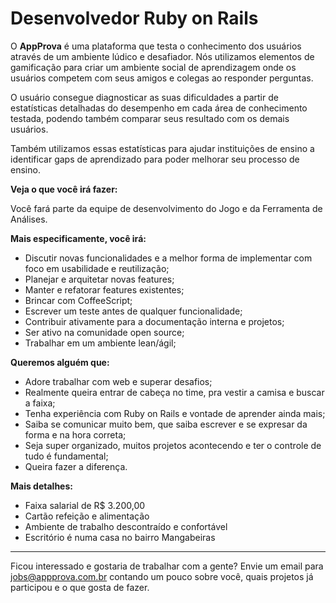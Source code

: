 # Desenvolvedor Ruby on Rails

O **AppProva** é uma plataforma que testa o conhecimento dos usuários através de um ambiente lúdico e desafiador. Nós utilizamos elementos de gamificação para criar um ambiente social de aprendizagem onde os usuários competem com seus amigos e colegas ao responder perguntas.

O usuário consegue diagnosticar as suas dificuldades a partir de estatísticas detalhadas do desempenho em cada área de conhecimento testada, podendo também comparar seus resultado com os demais usuários. 

Também utilizamos essas estatísticas para ajudar instituições de ensino a identificar gaps de aprendizado para poder melhorar seu processo de ensino.

**Veja o que você irá fazer:**

Você fará parte da equipe de desenvolvimento do Jogo e da Ferramenta de Análises.

**Mais especificamente, você irá:**

- Discutir novas funcionalidades e a melhor forma de implementar com foco em usabilidade e reutilização;
- Planejar e arquitetar novas features;
- Manter e refatorar features existentes;
- Brincar com CoffeeScript;
- Escrever um teste antes de qualquer funcionalidade;
- Contribuir ativamente para a documentação interna e projetos;
- Ser ativo na comunidade open source;
- Trabalhar em um ambiente lean/ágil;

**Queremos alguém que:**

- Adore trabalhar com web e superar desafios;
- Realmente queira entrar de cabeça no time, pra vestir a camisa e buscar a faixa;
- Tenha experiência com Ruby on Rails e vontade de aprender ainda mais;
- Saiba se comunicar muito bem, que saiba escrever e se expresar da forma e na hora correta;
- Seja super organizado, muitos projetos acontecendo e ter o controle de tudo é fundamental;
- Queira fazer a diferença.

**Mais detalhes:**

- Faixa salarial de R$ 3.200,00
- Cartão refeição e alimentação
- Ambiente de trabalho descontraído e confortável
- Escritório é numa casa no bairro Mangabeiras

----------------------------------------------------------------

Ficou interessado e gostaria de trabalhar com a gente? Envie um email para jobs@appprova.com.br contando um pouco sobre você, quais projetos já participou e o que gosta de fazer.